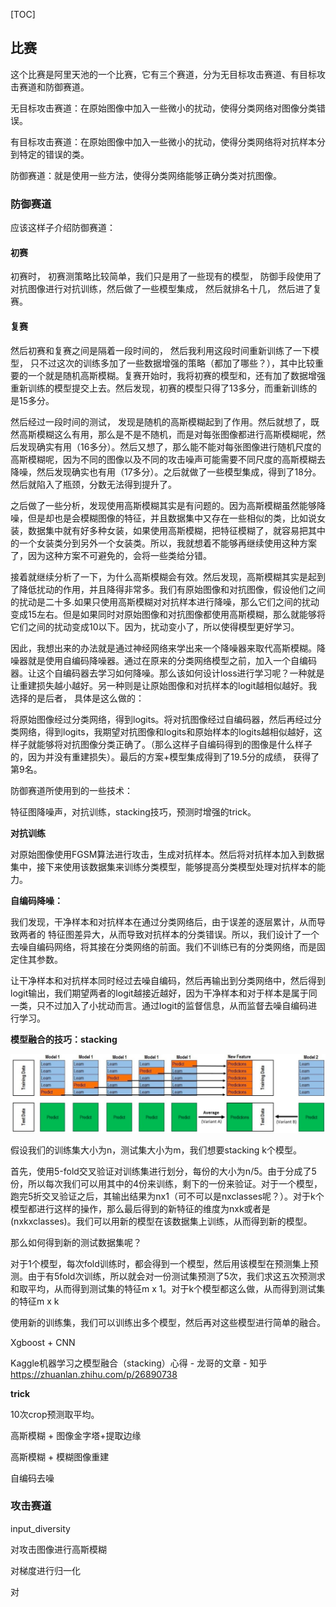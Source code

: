 [TOC]



## 比赛

这个比赛是阿里天池的一个比赛，它有三个赛道，分为无目标攻击赛道、有目标攻击赛道和防御赛道。

无目标攻击赛道：在原始图像中加入一些微小的扰动，使得分类网络对图像分类错误。

有目标攻击赛道：在原始图像中加入一些微小的扰动，使得分类网络将对抗样本分到特定的错误的类。

防御赛道：就是使用一些方法，使得分类网络能够正确分类对抗图像。



### 防御赛道

应该这样子介绍防御赛道：

#### 初赛

初赛时， 初赛测策略比较简单，我们只是用了一些现有的模型， 防御手段使用了对抗图像进行对抗训练，然后做了一些模型集成， 然后就排名十几， 然后进了复赛。

#### 复赛

然后初赛和复赛之间是隔着一段时间的， 然后我利用这段时间重新训练了一下模型， 只不过这次的训练多加了一些数据增强的策略（都加了哪些？），其中比较重要的一个就是随机高斯模糊。复赛开始时，我将初赛的模型和，还有加了数据增强重新训练的模型提交上去。然后发现，初赛的模型只得了13多分，而重新训练的是15多分。



然后经过一段时间的测试， 发现是随机的高斯模糊起到了作用。然后就想了，既然高斯模糊这么有用，那么是不是不随机，而是对每张图像都进行高斯模糊呢，然后发现确实有用（16多分）。然后又想了，那么能不能对每张图像进行随机尺度的高斯模糊呢，因为不同的图像以及不同的攻击噪声可能需要不同尺度的高斯模糊去降噪，然后发现确实也有用（17多分）。之后就做了一些模型集成，得到了18分。 然后就陷入了瓶颈，分数无法得到提升了。



之后做了一些分析，发现使用高斯模糊其实是有问题的。因为高斯模糊虽然能够降噪，但是却也是会模糊图像的特征，并且数据集中又存在一些相似的类，比如说女装，数据集中就有好多种女装，如果使用高斯模糊，把特征模糊了，就容易把其中的一个女装类分到另外一个女装类。所以，我就想着不能够再继续使用这种方案了，因为这种方案不可避免的，会将一些类给分错。



接着就继续分析了一下，为什么高斯模糊会有效。然后发现，高斯模糊其实是起到了降低扰动的作用，并且降得非常多。我们有原始图像和对抗图像，假设他们之间的扰动是二十多.如果只使用高斯模糊对对抗样本进行降噪，那么它们之间的扰动变成15左右。但是如果同时对原始图像和对抗图像都使用高斯模糊，那么就能够将它们之间的扰动变成10以下。因为，扰动变小了，所以使得模型更好学习。



因此，我想出来的办法就是通过神经网络来学出来一个降噪器来取代高斯模糊。降噪器就是使用自编码降噪器。通过在原来的分类网络模型之前，加入一个自编码器。让这个自编码器去学习如何降噪。那么该如何设计loss进行学习呢？一种就是让重建损失越小越好。另一种则是让原始图像和对抗样本的logit越相似越好。我选择的是后者， 具体是这么做的：



将原始图像经过分类网络，得到logits。将对抗图像经过自编码器，然后再经过分类网络，得到logits，我期望对抗图像和logits和原始样本的logits越相似越好，这样子就能够将对抗图像分类正确了。（那么这样子自编码得到的图像是什么样子的，因为并没有重建损失）。最后的方案+模型集成得到了19.5分的成绩， 获得了第9名。









防御赛道所使用到的一些技术：

特征图降噪声，对抗训练，stacking技巧，预测时增强的trick。



**对抗训练**

对原始图像使用FGSM算法进行攻击，生成对抗样本。然后将对抗样本加入到数据集中，接下来使用该数据集来训练分类模型，能够提高分类模型处理对抗样本的能力。



**自编码降噪：**

我们发现，干净样本和对抗样本在通过分类网络后，由于误差的逐层累计，从而导致两者的 特征图差异大，从而导致对抗样本的分类错误。所以，我们设计了一个去噪自编码网络，将其接在分类网络的前面。我们不训练已有的分类网络，而是固定住其参数。

让干净样本和对抗样本同时经过去噪自编码，然后再输出到分类网络中，然后得到logit输出，我们期望两者的logit越接近越好，因为干净样本和对于样本是属于同一类，只不过加入了小扰动而言。通过logit的监督信息，从而监督去噪自编码进行学习。



**模型融合的技巧：stacking**

![image-20190824100005672](assets/比赛.assert/image-20190824100005672.png)





假设我们的训练集大小为n，测试集大小为m，我们想要stacking k个模型。

首先，使用5-fold交叉验证对训练集进行划分，每份的大小为n/5。由于分成了5份，所以每次我们可以用其中的4份来训练，剩下的一份来验证。对于一个模型，跑完5折交叉验证之后，其输出结果为nx1（可不可以是nxclasses呢？）。对于k个模型都进行这样的操作，那么最后得到的新特征的维度为nxk或者是(nxkxclasses)。我们可以用新的模型在该数据集上训练，从而得到新的模型。

那么如何得到新的测试数据集呢？

对于1个模型，每次fold训练时，都会得到一个模型，然后用该模型在预测集上预测。由于有5fold次训练，所以就会对一份测试集预测了5次，我们求这五次预测求和取平均，从而得到测试集的特征m x 1。对于k个模型都这么做，从而得到测试集的特征m x k



使用新的训练集，我们可以训练出多个模型，然后再对这些模型进行简单的融合。

Xgboost + CNN



Kaggle机器学习之模型融合（stacking）心得 - 龙哥的文章 - 知乎
https://zhuanlan.zhihu.com/p/26890738



**trick**

10次crop预测取平均。









高斯模糊 + 图像金字塔+提取边缘

高斯模糊 + 模糊图像重建

自编码去噪











### 攻击赛道

input_diversity

对攻击图像进行高斯模糊

对梯度进行归一化

对